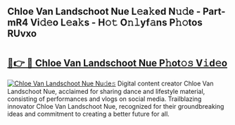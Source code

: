 ## Chloe Van Landschoot Nue L𝚎a𝚔ed N𝚞𝚍e - Part-mR4 Vi𝚍𝚎o L𝚎a𝚔s - H𝚘𝚝 O𝚗𝚕yf𝚊ns P𝚑𝚘tos RUvxo

# <h2><a href="http://kf9c39.oniu.top/?m=Chloe+Van+Landschoot+Nue">🔗👉 🔴 Chloe Van Landschoot Nue P𝚑ot𝚘𝚜 V𝚒d𝚎o</a></h2>

[![Chloe Van Landschoot Nue Nu𝚍e𝚜](https://i.imgur.com/0qMVB7G.gif)](http://kf9c39.oniu.top/?m=Chloe+Van+Landschoot+Nue)
Digital content creator Chloe Van Landschoot Nue, acclaimed for sharing dance and lifestyle material, consisting of performances and vlogs on social media. Trailblazing innovator Chloe Van Landschoot Nue, recognized for their groundbreaking ideas and commitment to creating a better future for all.  
